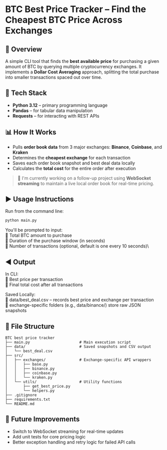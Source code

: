 # BTC Best Price Tracker – Find the Cheapest BTC Price Across Exchanges

## 🔰 Overview

A simple CLI tool that finds the **best available price** for purchasing a given amount of BTC by querying multiple cryptocurrency exchanges. It implements a **Dollar Cost Averaging** approach, splitting the total purchase into smaller transactions spaced out over time.

## 🔧 Tech Stack
- **Python 3.12** – primary programming language
- **Pandas** – for tabular data manipulation
- **Requests** – for interacting with REST APIs


## 📊 How It Works

- Pulls **order book data** from 3 major exchanges: **Binance**, **Coinbase**, and **Kraken**
- Determines the **cheapest exchange** for each transaction
- Saves each order book snapshot and best deal data locally
- Calculates the **total cost** for the entire order after execution

> 🧠 I'm currently working on a follow-up project using **WebSocket streaming** to maintain a live local order book for real-time pricing.

## ▶️ Usage Instructions

Run from the command line:

```bash
python main.py
```

You'll be prompted to input:\
💠 Total BTC amount to purchase\
💠 Duration of the purchase window (in seconds)\
💠 Number of transactions (optional, default is one every 10 seconds)\

## ◀️ Output
In CLI:\
💠 Best price per transaction\
💠 Final total cost after all transactions

Saved Locally:\
💠 data/best_deal.csv – records best price and exchange per transaction\
💠 exchange-specific folders (e.g., data/binance/) store raw JSON snapshots


## 📁 File Structure
```
BTC best price tracker
├── main.py                      # Main execution script
├── data/                        # Saved snapshots and CSV output
│   └── best_deal.csv
├── src/
│   ├── exchanges/               # Exchange-specific API wrappers
│   │   ├── base.py
│   │   ├── binance.py
│   │   ├── coinbase.py
│   │   └── kraken.py
│   └── utils/                   # Utility functions
│       ├── get_best_price.py
│       └── helpers.py
├── .gitignore
├── requirements.txt
└── README.md
```

## 📌 Future Improvements
- Switch to WebSocket streaming for real-time updates
- Add unit tests for core pricing logic
- Better exception handling and retry logic for failed API calls






